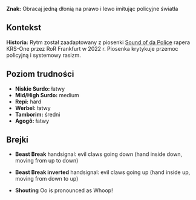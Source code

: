 **Znak:** Obracaj jedną dłonią na prawo i lewo imitując policyjne światła

## Kontekst

**Historia:** Rytm został zaadaptowany z piosenki [Sound of da
Police](https://en.wikipedia.org/wiki/Sound_of_da_Police) rapera KRS-One przez
RoR Frankfurt w 2022 r. Piosenka krytykuje przemoc policyjną i systemowy rasizm.

## Poziom trudności

* **Niskie Surdo:** łatwy
* **Mid/High Surdo:** medium
* **Repi:** hard
* **Werbel:** łatwy
* **Tamborim:** średni
* **Agogô:** łatwy

## Brejki

* **Beast Break** handsignal: evil claws going down (hand inside down, moving
  from up to down)
* **Beast Break inverted** handsignal: evil claws going up (hand inside up,
  moving from down to up)

* **Shouting** Oo is pronounced as Whoop!
